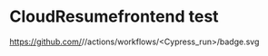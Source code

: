 # CloudResumefrontend test

https://github.com/<loggerboy9325>/<REPOSITORY>/actions/workflows/<Cypress_run>/badge.svg
